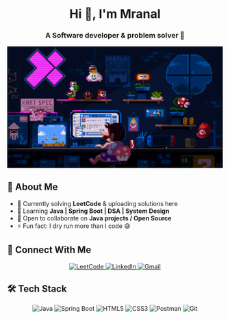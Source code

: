 <!-- Profile README for GitHub -->

<h1 align="center">Hi 👋, I'm Mranal</h1>
<h3 align="center">A Software developer & problem solver 🚀</h3>

![Mario Working](https://raw.githubusercontent.com/mranal0/mranal0/fd2b0a97f36f4b1e1bed479bf084f1945f027b98/mario-working.gif)


## 🌟 About Me
- 🔭 Currently solving **LeetCode** & uploading solutions here  
- 🌱 Learning **Java | Spring Boot | DSA | System Design**  
- 👯 Open to collaborate on **Java projects / Open Source**  
- ⚡ Fun fact: I dry run more than I code 😅  

## 🤝 Connect With Me

<p align="center">
  <!-- LeetCode -->
  <a href="https://leetcode.com/mranal0/" target="_blank">
    <img src="https://upload.wikimedia.org/wikipedia/commons/1/19/LeetCode_logo_black.png" height="40" width="40" alt="LeetCode"/>
  </a>
  <!-- LinkedIn -->
  <a href="https://www.linkedin.com/in/mranal0/" target="_blank">
    <img src="https://cdn.jsdelivr.net/gh/devicons/devicon/icons/linkedin/linkedin-original.svg" height="40" width="40" alt="LinkedIn"/>
  </a>
  <!-- Gmail -->
  <a href="mailto:mranalsawle2004@gmail.com" target="_blank">
    <img src="https://upload.wikimedia.org/wikipedia/commons/4/4e/Gmail_Icon.png" height="40" width="40" alt="Gmail"/>
  </a>
</p>

## 🛠️ Tech Stack

<p align="center">
  <!-- Core -->
  <img src="https://cdn.jsdelivr.net/gh/devicons/devicon/icons/java/java-original.svg" height="50" width="50" alt="Java"/>
  <img src="https://cdn.jsdelivr.net/gh/devicons/devicon/icons/spring/spring-original.svg" height="50" width="50" alt="Spring Boot"/>
  
  <!-- Web basics -->
  <img src="https://cdn.jsdelivr.net/gh/devicons/devicon/icons/html5/html5-original.svg" height="50" width="50" alt="HTML5"/>
  <img src="https://cdn.jsdelivr.net/gh/devicons/devicon/icons/css3/css3-original.svg" height="50" width="50" alt="CSS3"/>
  
  <!-- Tools -->
  <img src="https://cdn.jsdelivr.net/gh/devicons/devicon/icons/postman/postman-original.svg" height="50" width="50" alt="Postman"/>
  <img src="https://cdn.jsdelivr.net/gh/devicons/devicon/icons/git/git-original.svg" height="50" width="50" alt="Git"/>
</p>
